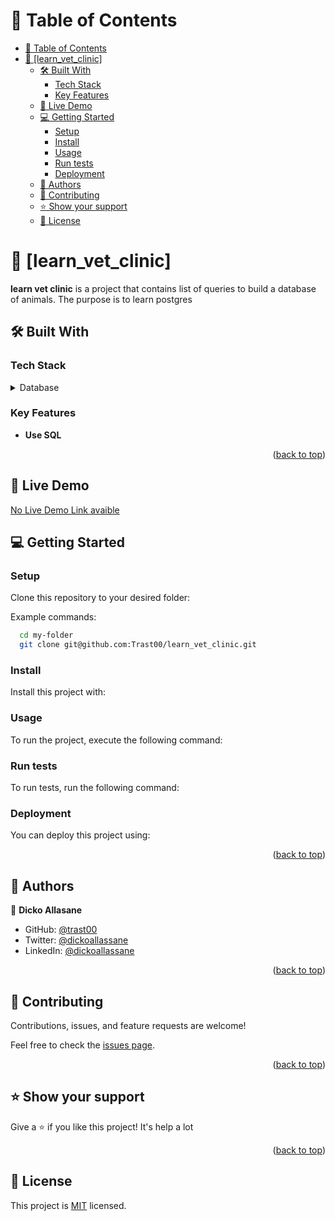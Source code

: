 <a name="readme-top"></a>

# 📗 Table of Contents

- [📗 Table of Contents](#-table-of-contents)
- [📖 \[learn\_vet\_clinic\] ](#-learn_vet_clinic-)
  - [🛠 Built With ](#-built-with-)
    - [Tech Stack ](#tech-stack-)
    - [Key Features ](#key-features-)
  - [🚀 Live Demo ](#-live-demo-)
  - [💻 Getting Started ](#-getting-started-)
    - [Setup](#setup)
    - [Install](#install)
    - [Usage](#usage)
    - [Run tests](#run-tests)
    - [Deployment](#deployment)
  - [👥 Authors ](#-authors-)
  - [🤝 Contributing ](#-contributing-)
  - [⭐️ Show your support ](#️-show-your-support-)
  - [📝 License ](#-license-)


# 📖 [learn_vet_clinic] <a name="about-project"></a>

**learn vet clinic** is a project that contains list of queries to build a database of animals. The purpose is to learn postgres

## 🛠 Built With <a name="built-with"></a>

### Tech Stack <a name="tech-stack"></a>

<details>
<summary>Database</summary>
  <ul>
    <li><a href="https://www.postgresql.org/">PostgreSQL</a></li>
  </ul>
</details>

### Key Features <a name="key-features"></a>

- **Use SQL**

<p align="right">(<a href="#readme-top">back to top</a>)</p>

## 🚀 Live Demo <a name="live-demo"></a>

[No Live Demo Link avaible]()

## 💻 Getting Started <a name="getting-started"></a>

### Setup

Clone this repository to your desired folder:

Example commands:

```sh
  cd my-folder
  git clone git@github.com:Trast00/learn_vet_clinic.git
```

### Install

Install this project with:

<!--
Example command:

```sh
  cd my-project
  gem install
```
--->

### Usage

To run the project, execute the following command:

<!--
Example command:

```sh
  rails server
```
--->

### Run tests

To run tests, run the following command:

<!--
Example command:

```sh
  bin/rails test test/models/article_test.rb
```
--->

### Deployment

You can deploy this project using:

<!--
Example:

```sh

```
 -->

<p align="right">(<a href="#readme-top">back to top</a>)</p>


<!-- AUTHORS -->

## 👥 Authors <a name="authors"></a>

👤 **Dicko Allasane**

- GitHub: [@trast00](https://github.com/Trast00)
- Twitter: [@dickoallassane](https://twitter.com/AllassaneDicko0/)
- LinkedIn: [@dickoallassane](https://www.linkedin.com/in/allassane-dicko-744aaa224)


<p align="right">(<a href="#readme-top">back to top</a>)</p>

## 🤝 Contributing <a name="contributing"></a>

Contributions, issues, and feature requests are welcome!

Feel free to check the [issues page](https://github.com/Trast00/learn_vet_clinic/issues).

<p align="right">(<a href="#readme-top">back to top</a>)</p>

## ⭐️ Show your support <a name="support"></a>

Give a ⭐️ if you like this project! It's help a lot

<p align="right">(<a href="#readme-top">back to top</a>)</p>

## 📝 License <a name="license"></a>

This project is [MIT](./LICENSE) licensed.

